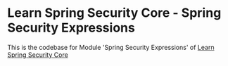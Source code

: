 # Learn Spring Security Core - Spring Security Expressions
This is the codebase for Module 'Spring Security Expressions' of [Learn Spring Security Core](https://bit.ly/github-lssc)